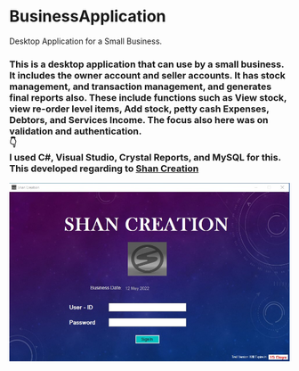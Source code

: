 # BusinessApplication
Desktop Application for a Small Business.

<h3> This is a desktop application that can use by a small business. It includes the owner account and seller accounts. It has stock management, and transaction management, and generates final reports also. These include functions such as View stock, view re-order level items, Add stock, petty cash Expenses, Debtors, and Services Income. The focus also here was on validation and authentication. <br/> 👇<br/> I used C#, Visual Studio, Crystal Reports, and MySQL for this. This developed regarding to <a href="https://www.facebook.com/Shan-Creation-110131983834566">Shan Creation</a></h3>

<img src="https://github.com/samithaprasad/BusinessApplication/blob/main/Screenshot%201.jpg" alt="Login">
